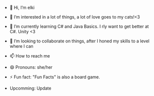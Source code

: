 - 👋 Hi, I’m elki
- 👀 I’m interested in a lot of things, a lot of love goes to my cats!<3
- 🌱 I’m currently learning C# and Java Basics. I rly want to get better at C#. Unity <3
- 💞️ I’m looking to collaborate on things, after I honed my skills to a level where I can
- 📫 How to reach me
- 😄 Pronouns: she/her
- ⚡ Fun fact: "Fun Facts" is also a board game.

- Upcomming: Update
<!---
elki-03/elki-03 is a ✨ special ✨ repository because its `README.md` (this file) appears on your GitHub profile.
You can click the Preview link to take a look at your changes.
--->
